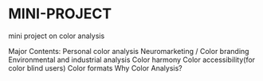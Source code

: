 # MINI-PROJECT

mini project on color analysis

Major Contents:
Personal color analysis 
Neuromarketing / Color branding 
Environmental and industrial analysis 
Color harmony 
Color accessibility(for color blind users)
Color formats
Why Color Analysis?

